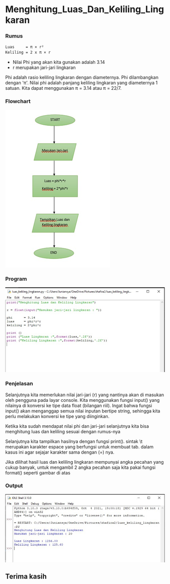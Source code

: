 # Menghitung_Luas_Dan_Keliling_Lingkaran
### Rumus
```bash
Luas     = π × r²
Keliling = 2 x π × r
```
- Nilai Phi yang akan kita gunakan adalah 3.14
- r merupakan jari-jari lingkaran

<P>Phi adalah rasio keliling lingkaran dengan diameternya. Phi dilambangkan dengan 'π'. Nilai phi adalah panjang keliling lingkaran yang diameternya 1 satuan. Kita dapat menggunakan π = 3.14 atau π = 22/7.</P>

### Flowchart
![Gambar1](screenshot/ss1.jfif)

### Program
![Gambar2](screenshot/ss2.jpg)


### Penjelasan
<p>Selanjutnya kita memerlukan nilai jari-jari (r) yang nantinya akan di masukan oleh pengguna pada layar console. Kita menggunakan fungsi input() yang nilainya di konversi ke tipe data float (bilangan riil). Ingat bahwa fungsi input() akan menganggap semua nilai inputan bertipe string, sehingga kita perlu melakukan konversi ke tipe yang diinginkan.

Ketika kita sudah mendapat nilai phi dan jari-jari selanjutnya kita bisa menghitung luas dan keliling sesuai dengan rumus-nya

Selanjutnya kita tampilkan hasilnya dengan fungsi print(). sintak \t merupakan karakter espace yang berfungsi untuk membuat tab. dalam kasus ini agar sejajar karakter sama dengan (=) nya.

Jika dilihat hasil luas dan keliling lingkaran mempunyai angka pecahan yang cukup banyak, untuk mengambil 2 angka pecahan saja kita pakai fungsi format() seperti gambar di atas</p>

### Output
![Gambar3](screenshot/ss3.jpg)

## Terima kasih